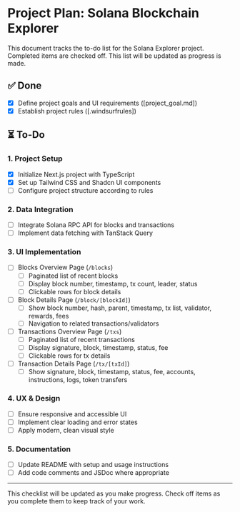 # Project Plan: Solana Blockchain Explorer

This document tracks the to-do list for the Solana Explorer project. Completed items are checked off. This list will be updated as progress is made.

## ✅ Done
- [x] Define project goals and UI requirements ([project_goal.md])
- [x] Establish project rules ([.windsurfrules])

## ⏳ To-Do
### 1. Project Setup
- [x] Initialize Next.js project with TypeScript
- [x] Set up Tailwind CSS and Shadcn UI components
- [ ] Configure project structure according to rules

### 2. Data Integration
- [ ] Integrate Solana RPC API for blocks and transactions
- [ ] Implement data fetching with TanStack Query

### 3. UI Implementation
- [ ] Blocks Overview Page (`/blocks`)
  - [ ] Paginated list of recent blocks
  - [ ] Display block number, timestamp, tx count, leader, status
  - [ ] Clickable rows for block details
- [ ] Block Details Page (`/block/[blockId]`)
  - [ ] Show block number, hash, parent, timestamp, tx list, validator, rewards, fees
  - [ ] Navigation to related transactions/validators
- [ ] Transactions Overview Page (`/txs`)
  - [ ] Paginated list of recent transactions
  - [ ] Display signature, block, timestamp, status, fee
  - [ ] Clickable rows for tx details
- [ ] Transaction Details Page (`/tx/[txId]`)
  - [ ] Show signature, block, timestamp, status, fee, accounts, instructions, logs, token transfers

### 4. UX & Design
- [ ] Ensure responsive and accessible UI
- [ ] Implement clear loading and error states
- [ ] Apply modern, clean visual style

### 5. Documentation
- [ ] Update README with setup and usage instructions
- [ ] Add code comments and JSDoc where appropriate

---
This checklist will be updated as you make progress. Check off items as you complete them to keep track of your work.
